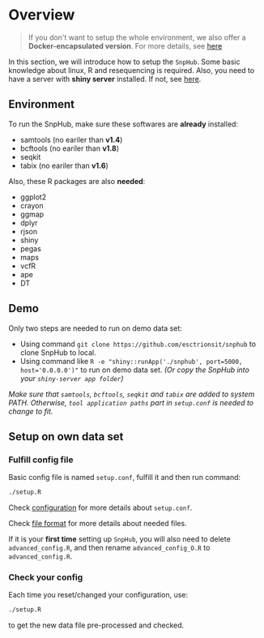 # Overview

> If you don't want to setup the whole environment, we also offer a **Docker-encapsulated version**. For more details, see [here](https://esctrionsit.github.io/snphub_tutorial/content/Docker/overview.html)

In this section, we will introduce how to setup the `SnpHub`. Some basic knowledge about linux, R and resequencing is required. Also, you need to have a server with **shiny server** installed. If not, see [here](https://www.rstudio.com/products/shiny/download-server/).

## Environment

To run the SnpHub, make sure these softwares are **already** installed:
- samtools (no eariler than **v1.4**)
- bcftools (no eariler than **v1.8**)
- seqkit
- tabix (no eariler than **v1.6**)

Also, these R packages are also **needed**:
- ggplot2
- crayon
- ggmap
- dplyr
- rjson
- shiny
- pegas
- maps
- vcfR
- ape
- DT

## Demo

Only two steps are needed to run on demo data set:
- Using command `git clone https://github.com/esctrionsit/snphub` to clone SnpHub to local.
- Using command like `R -e "shiny::runApp('./snphub', port=5000, host='0.0.0.0')"` to run on demo data set. *(Or copy the SnpHub into your `shiny-server app folder`)*

*Make sure that `samtools`, `bcftools`, `seqkit` and `tabix` are added to system PATH. Otherwise, `tool application paths` part in `setup.conf` is needed to change to fit.*

## Setup on own data set

### Fulfill config file

Basic config file is named `setup.conf`, fulfill it and then run command:

``` sh
./setup.R
```

Check [configuration](/content/Setup/configuration.html) for more details about `setup.conf`.

Check [file format](/content/Setup/file-formats.html) for more details about needed files.

If it is your **first time** setting up `SnpHub`, you will also need to delete `advanced_config.R`, and then rename `advanced_config_O.R` to `advanced_config.R`.

### Check your config

Each time you reset/changed your configuration, use:
``` sh
./setup.R
```
to get the new data file pre-processed and checked.